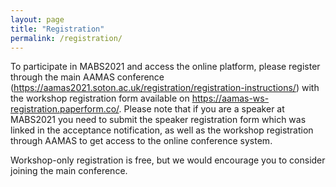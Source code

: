 ```yaml
---
layout: page
title: "Registration"
permalink: /registration/
---
```


To participate in MABS2021 and access the online platform, please register through the main AAMAS conference (https://aamas2021.soton.ac.uk/registration/registration-instructions/) with the workshop registration form available on https://aamas-ws-registration.paperform.co/. Please note that if you are a speaker at MABS2021 you need to submit the speaker registration form which was linked in the acceptance notification, as well as the workshop registration through AAMAS to get access to the online conference system.

Workshop-only registration is free, but we would encourage you to consider joining the main conference.
